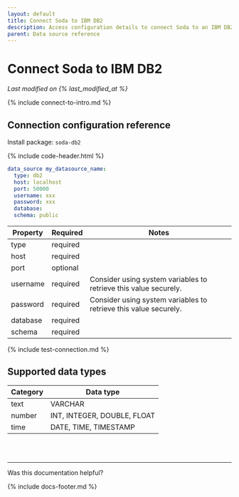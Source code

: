 ```yaml
---
layout: default
title: Connect Soda to IBM DB2
description: Access configuration details to connect Soda to an IBM DB2 data source.
parent: Data source reference
---
```


# Connect Soda to IBM DB2
*Last modified on {% last_modified_at %}*

{% include connect-to-intro.md %}

## Connection configuration reference

Install package: `soda-db2`

{% include code-header.html %}
```yaml
data_source my_datasource_name:
  type: db2
  host: localhost
  port: 50000
  username: xxx
  password: xxx
  database: 
  schema: public
```

| Property | Required | Notes                                                      |
| -------- | -------- | ---------------------------------------------------------- |
| type     | required |                                                            |
| host     | required |                                                            |
| port     | optional |                                                            |
| username | required | Consider using system variables to retrieve this value securely.      |
| password | required | Consider using system variables to retrieve this value securely.      |
| database | required |                                                            |
| schema   | required |                                                            |


{% include test-connection.md %}


## Supported data types

| Category | Data type  |
| -------- | ---------- |
| text     | VARCHAR  |
| number   | INT, INTEGER, DOUBLE, FLOAT  |
| time     | DATE, TIME, TIMESTAMP |

<br />
<br />

---

Was this documentation helpful?

<!-- LikeBtn.com BEGIN -->
<span class="likebtn-wrapper" data-theme="tick" data-i18n_like="Yes" data-ef_voting="grow" data-show_dislike_label="true" data-counter_zero_show="true" data-i18n_dislike="No"></span>
<script>(function(d,e,s){if(d.getElementById("likebtn_wjs"))return;a=d.createElement(e);m=d.getElementsByTagName(e)[0];a.async=1;a.id="likebtn_wjs";a.src=s;m.parentNode.insertBefore(a, m)})(document,"script","//w.likebtn.com/js/w/widget.js");</script>
<!-- LikeBtn.com END -->

{% include docs-footer.md %}